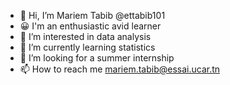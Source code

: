 - 👋 Hi, I’m Mariem Tabib @ettabib101 
- 😀 I'm an enthusiastic avid learner 
- 👀 I’m interested in data analysis 
- 🌱 I’m currently learning statistics
- 💞️ I’m looking for a summer internship 
- 📫 How to reach me mariem.tabib@essai.ucar.tn 

<!---
ettabib101/ettabib101 is a ✨ special ✨ repository because its `README.md` (this file) appears on your GitHub profile.
You can click the Preview link to take a look at your changes.
--->
